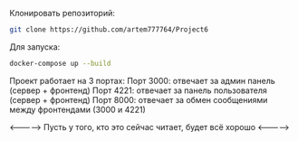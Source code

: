 Клонировать репозиторий:
```sh
git clone https://github.com/artem777764/Project6
```

Для запуска:
```sh
docker-compose up --build
```

Проект работает на 3 портах:
Порт 3000: отвечает за админ панель (сервер + фронтенд)
Порт 4221: отвечает за панель пользователя (сервер + фронтенд)
Порт 8000: отвечает за обмен сообщениями между фронтендами (3000 и 4221)

<-----> Пусть у того, кто это сейчас читает, будет всё хорошо <----->
